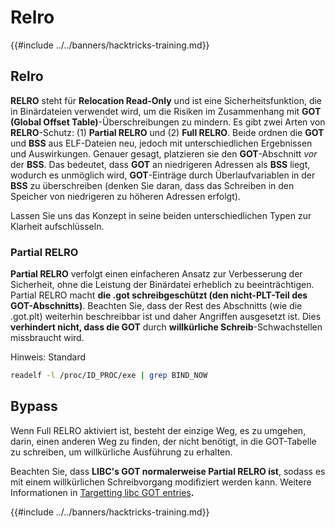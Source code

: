 # Relro

{{#include ../../banners/hacktricks-training.md}}

## Relro

**RELRO** steht für **Relocation Read-Only** und ist eine Sicherheitsfunktion, die in Binärdateien verwendet wird, um die Risiken im Zusammenhang mit **GOT (Global Offset Table)**-Überschreibungen zu mindern. Es gibt zwei Arten von **RELRO**-Schutz: (1) **Partial RELRO** und (2) **Full RELRO**. Beide ordnen die **GOT** und **BSS** aus ELF-Dateien neu, jedoch mit unterschiedlichen Ergebnissen und Auswirkungen. Genauer gesagt, platzieren sie den **GOT**-Abschnitt _vor_ der **BSS**. Das bedeutet, dass **GOT** an niedrigeren Adressen als **BSS** liegt, wodurch es unmöglich wird, **GOT**-Einträge durch Überlaufvariablen in der **BSS** zu überschreiben (denken Sie daran, dass das Schreiben in den Speicher von niedrigeren zu höheren Adressen erfolgt).

Lassen Sie uns das Konzept in seine beiden unterschiedlichen Typen zur Klarheit aufschlüsseln.

### **Partial RELRO**

**Partial RELRO** verfolgt einen einfacheren Ansatz zur Verbesserung der Sicherheit, ohne die Leistung der Binärdatei erheblich zu beeinträchtigen. Partial RELRO macht **die .got schreibgeschützt (den nicht-PLT-Teil des GOT-Abschnitts)**. Beachten Sie, dass der Rest des Abschnitts (wie die .got.plt) weiterhin beschreibbar ist und daher Angriffen ausgesetzt ist. Dies **verhindert nicht, dass die GOT** durch **willkürliche Schreib**-Schwachstellen missbraucht wird.

Hinweis: Standard
```bash
readelf -l /proc/ID_PROC/exe | grep BIND_NOW
```
## Bypass

Wenn Full RELRO aktiviert ist, besteht der einzige Weg, es zu umgehen, darin, einen anderen Weg zu finden, der nicht benötigt, in die GOT-Tabelle zu schreiben, um willkürliche Ausführung zu erhalten.

Beachten Sie, dass **LIBC's GOT normalerweise Partial RELRO ist**, sodass es mit einem willkürlichen Schreibvorgang modifiziert werden kann. Weitere Informationen in [Targetting libc GOT entries](https://github.com/nobodyisnobody/docs/blob/main/code.execution.on.last.libc/README.md#1---targetting-libc-got-entries)**.**

{{#include ../../banners/hacktricks-training.md}}
